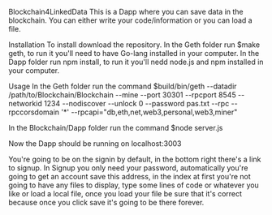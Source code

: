 Blockchain4LinkedData
This is a Dapp where you can save data in the blockchain. You can either write your code/information or you can load a file.

Installation
To install download the repository.
In the Geth folder run $make geth, to run it you'll need to have Go-lang installed in your computer.
In the Dapp folder run npm install, to run it you'll nedd node.js and npm installed in your computer.

Usage
In the Geth folder run the command
$build/bin/geth --datadir /path/to/Blockchain/Blockchain --mine --port 30301 --rpcport 8545 --networkid 1234 --nodiscover --unlock 0 --password pas.txt --rpc --rpccorsdomain '*' --rpcapi="db,eth,net,web3,personal,web3,miner"

In the Blockchain/Dapp folder run the command
$node server.js

Now the Dapp should be running on localhost:3003

You're going to be on the signin by default, in the bottom right there's a link to signup.
In Signup you only need your password, automatically you're going to get an account save this address, in the index at first you're not going to have any files to display, type some lines of code or whatever you like or load a local file, once you load your file be sure that it's correct because once you click save it's going to be there forever.

